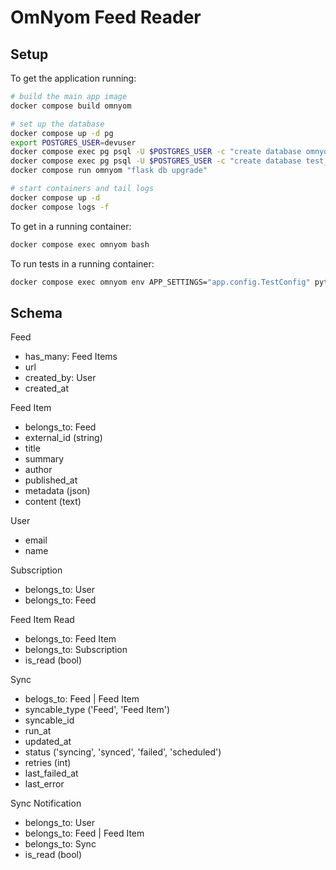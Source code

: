 # OmNyom Feed Reader

## Setup

To get the application running:

```bash
# build the main app image
docker compose build omnyom

# set up the database
docker compose up -d pg
export POSTGRES_USER=devuser
docker compose exec pg psql -U $POSTGRES_USER -c "create database omnyom owner $POSTGRES_USER;"
docker compose exec pg psql -U $POSTGRES_USER -c "create database test_omnyom owner $POSTGRES_USER;"
docker compose run omnyom "flask db upgrade"

# start containers and tail logs
docker compose up -d
docker compose logs -f
```

To get in a running container:

```bash
docker compose exec omnyom bash
```

To run tests in a running container:

```bash
docker compose exec omnyom env APP_SETTINGS="app.config.TestConfig" pytest
```

## Schema

Feed

- has_many: Feed Items
- url
- created_by: User
- created_at

Feed Item

- belongs_to: Feed
- external_id (string)
- title
- summary
- author
- published_at
- metadata (json)
- content (text)

User

- email
- name

Subscription

- belongs_to: User
- belongs_to: Feed

Feed Item Read

- belongs_to: Feed Item
- belongs_to: Subscription
- is_read (bool)

Sync

- belogs_to: Feed | Feed Item
- syncable_type ('Feed', 'Feed Item')
- syncable_id
- run_at
- updated_at
- status ('syncing', 'synced', 'failed', 'scheduled')
- retries (int)
- last_failed_at
- last_error

Sync Notification

- belongs_to: User
- belongs_to: Feed | Feed Item
- belongs_to: Sync
- is_read (bool)
